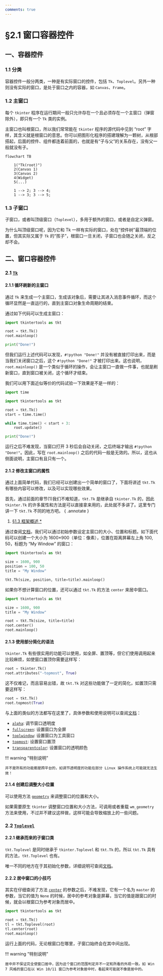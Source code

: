 ```yaml
---
comments: true
---
```


# §2.1 窗口容器控件

## 一、容器控件

### 1.1 分类

容器控件一般分两类，一种是有实际窗口的控件，包括 `Tk`、`Toplevel`。另外一种则没有实际的窗口，是处于窗口之内的容器，如 `Canvas`、`Frame`。

### 1.2 主窗口

每个 `tkinter` 程序在运行期间一般只允许存在一个且必须存在一个主窗口（弹窗除外），即只有一个 `Tk` 类的实例。

主窗口也叫根窗口，所以我们常常能在 `tkinter` 程序的源代码中见到 “root” 字样，其含义就是根窗口的意思。你可以把图形化程序的搭建理解为一颗树，从根部搭起，后面的控件、组件都连着前面的，也就是有“子与父”的关系存在，没有父一般就没有子。

```mermaid
flowchart TB

    1("Tk(root)")
    2(Canvas 1)
    3(Canvas 2)
    4(Widget)
    5(...)

    1 --> 2; 3 --> 4;
    1 --> 3; 3 --> 5;
```

### 1.3 子窗口

子窗口，或者叫顶级窗口（`Toplevel`），多用于额外的窗口，或者是自定义弹窗。

为什么叫顶级窗口呢，因为它和 Tk 一样有实际的窗口，处在“控件树”最顶端的位置，但其实际又属于 `Tk` 的“孩子”，根窗口一旦关闭，子窗口也会随之关闭，反之却不会。

## 二、窗口容器控件

### 2.1 [`Tk`](../documents/core/containers.md#tk)

#### 2.1.1 循环刷新的主窗口

通过 `Tk` 来生成一个主窗口，生成该对象后，需要让其进入消息事件循环，而这个循环显然是一直运行的，直到主窗口对象生命周期的结束。

通过如下代码可以生成主窗口：

```python
import tkintertools as tkt

root = tkt.Tk()
root.mainloop()

print("Done!")
```

但我们运行上述代码可以发现，`#!python "Done!"` 并没有被直接打印出来，而是当我们关闭窗口之后，这个 `#!python "Done!"` 才被打印出来。这也说明，`root.mainloop()` 是一个类似于循环的操作，会让主窗口一直做一件事，也就是刷新窗口，直到窗口被关闭，这个循环才结束。

我们可以用下面近似等价的代码试验一下效果是不是一样的：

```python
import time

import tkintertools as tkt

root = tkt.Tk()
start = time.time()

while time.time() < start + 3:
    root.update()

print("Done!")
```

运行之后不难发现，当窗口打开 3 秒后会自动关闭，之后终端才输出 `#!python "Done!"`。因此，写在 `root.mainloop()` 之后的代码一般是无效的。所以，这也从侧面说明，主窗口有且只有一个。

#### 2.1.2 修改主窗口的属性

通过上面简单代码，我们已经可以创建出一个简单的窗口了，下面将讲述 `tkt.Tk` 有哪些内容可以修改，以及可以实现哪些效果。

首先，通过前面的章节(1)我们不难知道，`tkt.Tk` 是继承自 `tkinter.Tk` 的，因此 `tkinter.Tk` 的许多属性和方法是可以直接拿来用的，此处就不多讲了。这里专门讲一下 `tkt.Tk` 不同的地方吧。
{ .annotate }

1. [§1.3 框架概述 *](./1-3.md/#31-控件构建框架)

通过查阅[文档](../documents/core/containers.md#tk)，我们可以通过初始参数设定主窗口的大小、位置和标题。如下面代码可以创建一个大小为 1600×900（单位：像素），位置在距离屏幕左上角 100, 50，标题为 “My Window” 的窗口：

```python
import tkintertools as tkt

size = 1600, 900
position = 100, 50
title = "My Window"

tkt.Tk(size, position, title=title).mainloop()
```

如果你不想计算窗口的位置，还可以通过 `tkt.Tk` 的方法 `center` 来居中窗口。

```python
import tkintertools as tkt

size = 1600, 900
title = "My Window"

root = tkt.Tk(size, title=title)
root.center()
root.mainloop()
```

#### 2.1.3 使用部分简化的语法

`tkinter.Tk` 有些很实用的功能可以使用，如全屏、置顶等，但它们使用调用起来比较麻烦，如使窗口置顶你需要这样写：

```python
root = tkinter.Tk()
root.attributes("-topmost", True)
```

这不仅难记，而且容易出错，故 `tkt.Tk` 对这些功能做了一定的简化，如置顶只需要这样写：

```python
root = tkt.Tk()
root.topmost(True)
```

与上面的类似的方法都写在这里了，具体参数和使用说明可以查阅[文档](../documents/core/containers.md#tk)：

* [`alpha`](../documents/core/containers.md#alpha): 调节窗口透明度
* [`fullscreen`](../documents/core/containers.md#fullscreen): 设置窗口为全屏
* [`toolwindow`](../documents/core/containers.md#toolwindow): 设置窗口为工具窗口
* [`topmost`](../documents/core/containers.md#topmost): 设置窗口置顶
* [`transparentcolor`](../documents/core/containers.md#transparentcolor): 设置窗口的透明颜色

!!! warning "特别说明"

    并不是所有的功能都是跨平台的，如调节透明度的功能在部分 Linux 操作系统上可能就无法生效！

#### 2.1.4 创建后调整大小位置

可以使用方法 [`geometry`](../documents/core/containers.md#geometry) 来调整窗口的位置和大小。

如果需要原生 `tkinter` 调整窗口位置和大小方法，可调用或者重载 `wm_geometry` 方法来使用，不过并不建议这样做，这样可能会导致缩放上的一些问题。

### 2.2 [`Toplevel`](../documents/core/containers.md#toplevel)

#### 2.2.1 继承而来的子窗口类

`tkt.Toplevel` 是同时继承于 `tkinter.Toplevel` 和 `tkt.Tk` 的，所以 `tkt.Tk` 具有的方法，`tkt.Toplevel` 也有。

唯一不同的地方在于其初始化参数，详细说明可查阅[文档](../documents/core/containers.md#toplevel)。

#### 2.2.2 居中窗口的小技巧

其实在仔细查阅了方法 [`center`](../documents/core/containers.md#center) 的参数之后，不难发现，它有一个名为 `master` 的参数，当它的值为 `None` 的时候，居中的参考对象是屏幕，当它的值是跟窗口的时候，就会以根窗口为参考对象而居中。

```python
import tkintertools as tkt

root = tkt.Tk()
tl = tkt.Toplevel(root)
tl.center(root)
root.mainloop()
```

运行上面的代码，无论根窗口在哪里，子窗口始终会在其中间出现。

!!! warning "特别说明"

    居中并不保证完全使窗口居中，因为这个窗口的范围判定并不一定和所看的外观一致。如 Win 7 风格的窗口在以 Win 10/11 窗口为参考对象居中时，看起来可能就不像是居中的。
